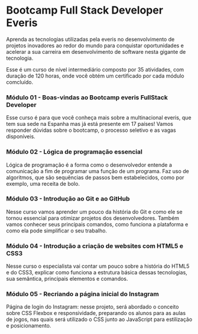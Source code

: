 # Bootcamp Full Stack Developer Everis

Aprenda as tecnologias utilizadas pela everis no desenvolvimento de projetos inovadores ao redor do mundo para conquistar oportunidades e acelerar a sua carreira em desenvolvimento de software nesta gigante de tecnologia. 

Esse é um curso de nível intermediário composto por 35 atividades, com duração de 120 horas, onde você obtém um certificado por cada módulo comcluído.

### Módulo 01 - Boas-vindas ao Bootcamp everis FullStack Developer

Esse curso é para que você conheça mais sobre a multinacional everis, que tem sua sede na Espanha mas já está presente em 17 países! Vamos responder dúvidas sobre o bootcamp, o processo seletivo e as vagas disponíveis.

### Módulo 02 - Lógica de programação essencial

Lógica de programação é a forma como o desenvolvedor entende a comunicação a fim de programar uma função de um programa. Faz uso de algoritmos, que são sequências de passos bem estabelecidos, como por exemplo, uma receita de bolo.

### Módulo 03 - Introdução ao Git e ao GitHub

Nesse curso vamos aprender um pouco da história do Git e como ele se tornou essencial para otimizar projetos dos desenvolvedores. Também vamos conhecer seus principais comandos, como funciona a plataforma e como ela pode simplificar o seu trabalho.

### Módulo 04 - Introdução a criação de websites com HTML5 e CSS3

Nesse curso o especialista vai contar um pouco sobre a história do HTML5 e do CSS3, explicar como funciona a estrutura básica dessas tecnologias, sua semântica, principais elementos e comandos.

### Módulo 05 - Recriando a página inicial do Instagram

Página de login do Instagram: nesse projeto, será abordado o conceito sobre CSS Flexbox e responsividade, preparando os alunos para as aulas de jogos, nas quais será utilizado o CSS junto ao JavaScript para estilização e posicionamento.